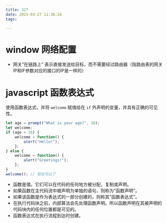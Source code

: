```yaml
---
title: 327
date: 2023-03-27 11:36:24
tags:

---
```




#  window 网络配置

- 网关“在链路上”
  表示直接发送给目标，而不需要经过路由器（指路由表的网关IP和IF参数对应的接口的IP是一样的）





# javascript 函数表达式

使用函数表达式，并将 `welcome` 赋值给在 `if` 外声明的变量，并具有正确的可见性。

```javascript
let age = prompt("What is your age?", 18); 
let welcome; 
if (age < 18) {   
    welcome = function() {    
        alert("Hello!");  
    }; 
} else {   
    welcome = function() {    
        alert("Greetings!");  
    }; 
} 
welcome(); // 现在可以了
```

- 函数是值。它们可以在代码的任何地方被分配，复制或声明。
- 如果函数在主代码流中被声明为单独的语句，则称为“函数声明”。
- 如果该函数是作为表达式的一部分创建的，则称其“函数表达式”。
- 在执行代码块之前，内部算法会先处理函数声明。所以函数声明在其被声明的代码块内的任何位置都是可见的。
- 函数表达式在执行流程到达时创建。
